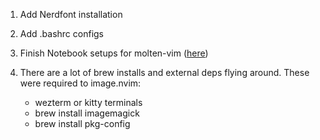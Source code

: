 1. Add Nerdfont installation
2. Add .bashrc configs
3. Finish Notebook setups for molten-vim ([here](https://github.com/benlubas/molten-nvim/blob/main/docs/Notebook-Setup.md))

4. There are a lot of brew installs and external deps flying around. 
    These were required to image.nvim:
    - wezterm or kitty terminals
    - brew install imagemagick
    - brew install pkg-config
